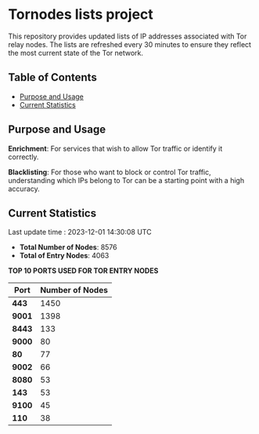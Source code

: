 # Tornodes lists project

This repository provides updated lists of IP addresses associated with Tor relay nodes. The lists are refreshed every 30 minutes to ensure they reflect the most current state of the Tor network.

## Table of Contents

- [Purpose and Usage](#purpose-and-usage)
- [Current Statistics](#current-statistics)


## Purpose and Usage

**Enrichment**: For services that wish to allow Tor traffic or identify it correctly.

**Blacklisting**: For those who want to block or control Tor traffic, understanding which IPs belong to Tor can be a starting point with a high accuracy.

## Current Statistics

Last update time : 2023-12-01 14:30:08 UTC

- **Total Number of Nodes**: 8576
- **Total of Entry Nodes**: 4063

**TOP 10 PORTS USED FOR TOR ENTRY NODES**

| **Port** | **Number of Nodes** |
|------|-----------------|
| **443**   | 1450  |
| **9001**   | 1398  |
| **8443**   | 133  |
| **9000**   | 80  |
| **80**   | 77  |
| **9002**   | 66  |
| **8080**   | 53  |
| **143**   | 53  |
| **9100**   | 45  |
| **110**   | 38  |

